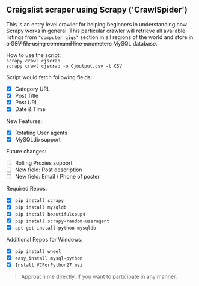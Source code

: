 ## Craigslist scraper using Scrapy ('CrawlSpider')

This is an entry level crawler for helping beginners in understanding how Scrapy works in general. This particular crawler will retrieve all available listings from `"computer gigs"` section in all regions of the world and store in ~~a CSV file using command line parameters~~ MySQL database.

How to use the script:<br>
`scrapy crawl cjscrap`<br>
`scrapy crawl cjscrap -o Cjoutput.csv -t CSV`

Script would fetch following fields:
- [x] Category URL
- [x] Post Title
- [x] Post URL
- [x] Date & Time

New Features:
- [x] Rotating User agents
- [x] MySQLdb support

Future changes:
- [ ] Rolling Proxies support
- [ ] New field: Post description
- [ ] New field: Email / Phone of poster

Required Repos:
- [x] `pip install scrapy`
- [x] `pip install mysqldb`
- [x] `pip install beautifulsoup4`
- [x] `pip install scrapy-random-useragent`
- [x] `apt-get install python-mysqldb`

Additional Repos for Windows:
- [x] `pip install wheel`
- [x] `easy_install mysql-python`
- [x] `Install VCForPython27.msi`

> Approach me directly, If you want to participate in any manner.
